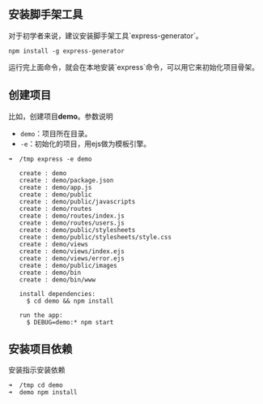 ## 安装脚手架工具

对于初学者来说，建议安装脚手架工具\`express-generator\`。

```
npm install -g express-generator
```

运行完上面命令，就会在本地安装\`express\`命令，可以用它来初始化项目骨架。

## 创建项目

比如，创建项目**demo**。参数说明

* `demo`：项目所在目录。
* `-e`：初始化的项目，用ejs做为模板引擎。


```
➜  /tmp express -e demo

   create : demo
   create : demo/package.json
   create : demo/app.js
   create : demo/public
   create : demo/public/javascripts
   create : demo/routes
   create : demo/routes/index.js
   create : demo/routes/users.js
   create : demo/public/stylesheets
   create : demo/public/stylesheets/style.css
   create : demo/views
   create : demo/views/index.ejs
   create : demo/views/error.ejs
   create : demo/public/images
   create : demo/bin
   create : demo/bin/www

   install dependencies:
     $ cd demo && npm install

   run the app:
     $ DEBUG=demo:* npm start
```

## 安装项目依赖

安装指示安装依赖

```
➜  /tmp cd demo 
➜  demo npm install
```


